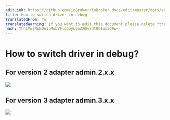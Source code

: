 ```yaml
---
editLink: https://github.com/ioBroker/ioBroker.docs/edit/master/docs/en/faq/_050_advanced/020_enable_debug_level.md
title: How to switch driver in debug
translatedFrom: ru
translatedWarning: If you want to edit this document please delete "translatedFrom" field, elsewise this document will be translated automatically again
hash: Yhh1VwjNskJeloMwbVFlcGoyL6mZXDv8dtQ0IwmaQ9w=
---
```

# How to switch driver in debug?
## For version 2 adapter admin.2.x.x
![](../../../ru/faq/_050_advanced/media/020_enable_debug_level2.jpg)

## For version 3 adapter admin.3.x.x
![](../../../ru/faq/_050_advanced/media/020_enable_debug_level3.jpg)
